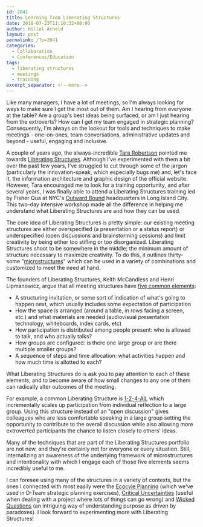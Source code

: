 ```yaml
---
id: 2041
title: Learning from Liberating Structures
date: 2018-07-23T11:10:32+00:00
author: Hillel Arnold
layout: post
permalink: /?p=2041
categories:
  - Collaboration
  - Conferences/Education
tags:
  - liberating structures
  - meetings
  - training
excerpt_separator: <!--more-->
---
```

Like many managers, I have a lot of meetings, so I'm always looking for ways to make sure I get the most out of them. Am I hearing from everyone at the table? Are a group's best ideas being surfaced, or am I just hearing from the extroverts? How can I get my team engaged in strategic planning? Consequently, I'm always on the lookout for tools and techniques to make meetings - one-on-ones, team conversations, administrative updates and beyond - useful, engaging and inclusive.

A couple of years ago, the always-incredible [Tara Robertson](http://tararobertson.ca/) pointed me towards [Liberating Structures](http://www.liberatingstructures.com/). Although I've experimented with them a bit over the past few years, I've struggled to cut through some of the jargon (particularly the innovation-speak, which especially bugs me) and, let's face it, the information architecture and graphic design of the official website. However, Tara encouraged me to look for a training opportunity, and after several years, I was finally able to attend a Liberating Structures training led by Fisher Qua at NYC's [Outward Bound](https://www.outwardbound.org/) headquarters in Long Island City. This two-day intensive workshop made all the difference in helping me understand what Liberating Structures are and how they can be used.<!--more-->

The core idea of Liberating Structures is pretty simple: our existing meeting structures are either overspecified (a presentation or a status report) or underspecified (open discussions and brainstorming sessions) and limit creativity by being either too stifling or too disorganized. Liberating Structures shoot to be somewhere in the middle; the minimum amount of structure necessary to maximize creativity. To do this, it outlines thirty-some "[microstructures](http://www.liberatingstructures.com/ls-menu/)" which can be used in a variety of combinations and customized to meet the need at hand.

The founders of Liberating Structures, Keith McCandless and Henri Lipmanowicz, argue that all meeting structures have [five common elements](http://www.liberatingstructures.com/design-elements/):

* A structuring invitation, or some sort of indication of what's going to happen next, which usually includes some expectation of participation
* How the space is arranged (around a table, in rows facing a screen, etc.) and what materials are needed (audiovisual presentation technology, whiteboards, index cards, etc)
* How participation is distributed among people present: who is allowed to talk, and who actually talks?
* How groups are configured: is there one large group or are there multiple smaller groups?
* A sequence of steps and time allocation: what activities happen and how much time is allotted to each?

What Liberating Structures do is ask you to pay attention to each of these elements, and to become aware of how small changes to any one of them can radically alter outcomes of the meeting.

For example, a common Liberating Structure is [1-2-4-All](http://www.liberatingstructures.com/1-1-2-4-all/), which incrementally scales up participation from individual reflection to a large group. Using this structure instead of an "open discussion" gives colleagues who are less comfortable speaking in a large group setting the opportunity to contribute to the overall discussion while also allowing more extroverted participants the chance to listen closely to others' ideas.

Many of the techniques that are part of the Liberating Structures portfolio are not new, and they're certainly not for everyone or every situation. Still, internalizing an awareness of the underlying framework of microstructures and intentionality with which I engage each of those five elements seems incredibly useful to me.

I can foresee using many of the structures in a variety of contexts, but the ones I connected with most easily were the [Ecocyle Planning](http://www.liberatingstructures.com/31-ecocycle-planning/) (which we've used in D-Team strategic planning exercises), [Critical Uncertainties](http://www.liberatingstructures.com/30-critical-uncertainties/) (useful when dealing with a project where lots of things can go wrong) and [Wicked Questions](http://www.liberatingstructures.com/4-wicked-questions/) (an intriguing way of understanding purpose as driven by paradoxes). I look forward to experimenting more with Liberating Structures!
